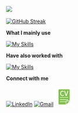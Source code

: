 <img src="https://www.codewars.com/users/georgezalokostas/badges/small?theme=light">

[![GitHub Streak](https://streak-stats.demolab.com?user=georgezalokostas)](https://git.io/streak-stats)

**What I mainly use**

[![My Skills](https://skillicons.dev/icons?i=cs,dotnet,docker,redis,postman,vscode)](https://skillicons.dev)

**Have also worked with**

[![My Skills](https://skillicons.dev/icons?i=py,tensorflow,react,ts,js)](https://skillicons.dev)

**Connect with me**
<br/><br/>
<a href="https://www.linkedin.com/in/georgezalokostas/" target="_blank"><img alt="LinkedIn" width="45px" src="https://github.com/TheDudeThatCode/TheDudeThatCode/blob/master/Assets/Linkedin.svg"></a>
<a href="mailto:gzalos6@gmail.com" target="_blank"><img alt="Gmail" width="50px" src="https://github.com/TheDudeThatCode/TheDudeThatCode/blob/master/Assets/Gmail.svg"></a> 
<a href="https://drive.google.com/file/d/1draNV86bP69tbrVIlbghd9AO2SWLT5uR/view?usp=share_link" target="_blank"><img src="/CV.png" alt="Google Drive Logo" width="50px"></a>



